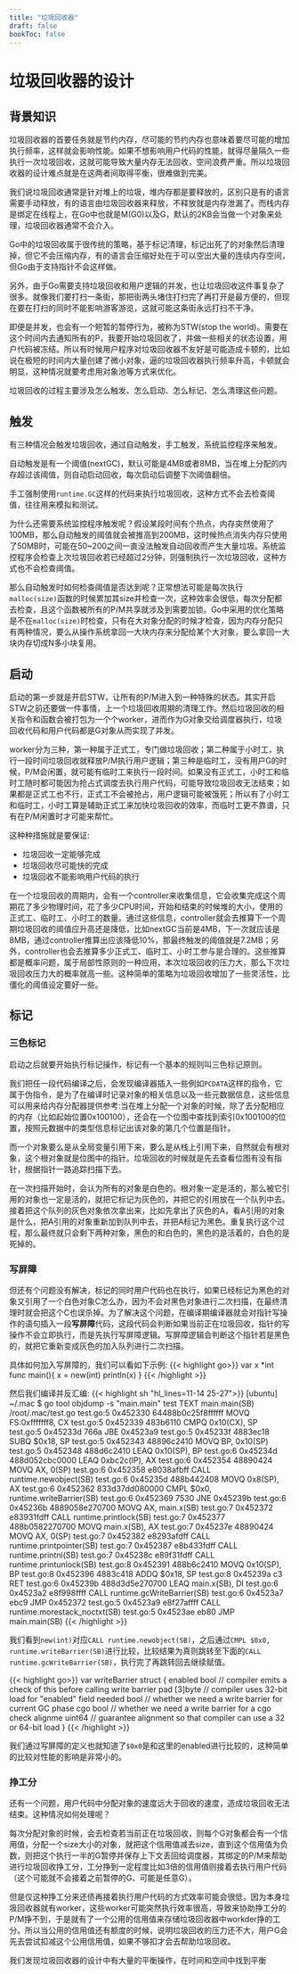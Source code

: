 ```yaml
---
title: "垃圾回收器"
draft: false
bookToc: false
---
```


# 垃圾回收器的设计

背景知识
-------

垃圾回收器的首要任务就是节约内存，尽可能的节约内存也意味着要尽可能的增加执行频率，这样就会影响性能。如果不想影响用户代码的性能，就得尽量隔久一些执行一次垃圾回收，这就可能导致大量内存无法回收，空间浪费严重。所以垃圾回收器的设计难点就是在这两者间取得平衡，很难做到完美。

我们说垃圾回收通常是针对堆上的垃圾，堆内存都是要释放的，区别只是有的语言需要手动释放，有的语言由垃圾回收器来释放，不释放就是内存泄漏了。而栈内存是绑定在线程上，在Go中也就是M(G0)以及G，默认的2KB会当做一个对象来处理，垃圾回收器通常不会介入。

Go中的垃圾回收属于很传统的策略，基于标记清理，标记出死了的对象然后清理掉，但它不会压缩内存，有的语言会压缩好处在于可以空出大量的连续内存空间，但Go由于支持指针不会这样做。

另外，由于Go需要支持垃圾回收和用户逻辑的并发，也让垃圾回收这件事复杂了很多。就像我们要打扫一条街，那把街两头堵住打扫完了再打开是最方便的，但现在要在打扫的同时不能影响游客游览，这就可能这条街永远打扫不干净。

即便是并发，也会有一个短暂的暂停行为，被称为STW(stop the world)。需要在这个时间内去通知所有的P，我要开始垃圾回收了，并做一些相关的状态设置，用户代码被冻结。所以有时候用户程序对垃圾回收器不友好是可能造成卡顿的，比如说在极短的时间内大量创建了微小对象，逼的垃圾回收器执行频率升高，卡顿就会明显，这种情况就要考虑用对象池等方式来优化。

垃圾回收的过程主要涉及怎么触发、怎么启动、怎么标记、怎么清理这些问题。


触发
-------

有三种情况会触发垃圾回收，通过自动触发，手工触发，系统监控程序来触发。

自动触发是有一个阈值(nextGC)，默认可能是4MB或者8MB，当在堆上分配的内存超过该阈值，则自动启动回收，每次启动后调整下次阈值翻倍。

手工强制使用`runtime.GC`这样的代码来执行垃圾回收，这种方式不会去检查阈值，往往用来模拟和测试。

为什么还需要系统监控程序触发呢？假设某段时间有个热点，内存突然使用了100MB，那么自动触发的阈值就会被推高到200MB，这时候热点消失内存只使用了50MB时，可能在50~200之间一直没法触发自动回收而产生大量垃圾。系统监控程序会检查上次垃圾回收若已经超过2分钟，则强制执行一次垃圾回收，这种方式也不会检查阈值。

那么自动触发时如何检查阈值是否达到呢？正常想法可能是每次执行`malloc(size)`函数的时候累加其size并检查一次，这种效率会很低，每次分配都去检查，且这个函数被所有的P/M共享就涉及到需要加锁。Go中采用的优化策略是不在`malloc(size)`时检查，只有在大对象分配的时候才检查，因为内存分配只有两种情况，要么从操作系统拿回一大块内存来分配给某个大对象，要么拿回一大块内存切成N多小块复用。


启动
-------

启动的第一步就是开启STW，让所有的P/M进入到一种特殊的状态。其实开启STW之前还要做一件事情，上一个垃圾回收周期的清理工作。然后垃圾回收的相关指令和函数会被打包为一个个worker，进而作为G对象交给调度器执行，垃圾回收代码和用户代码都是G对象从而实现了并发。

worker分为三种，第一种属于正式工，专门做垃圾回收；第二种属于小时工，执行一段时间垃圾回收就释放P/M执行用户逻辑；第三种是临时工，没有用户G的时候，P/M会闲置，就可能有临时工来执行一段时间。如果没有正式工，小时工和临时工随时都可能因为抢占式调度去执行用户代码，可能导致垃圾回收无法结束；如果都是正式工也不行，正式工不会被抢占，用户逻辑可能被饿死；所以有了小时工和临时工，小时工算是辅助正式工来加快垃圾回收的效率，而临时工更不靠谱，只有在P/M闲置时才可能来帮忙。

这种种措施就是要保证:

* 垃圾回收一定能够完成
* 垃圾回收尽可能快的完成
* 垃圾回收不能影响用户代码的执行

在一个垃圾回收的周期内，会有一个controller来收集信息，它会收集完成这个周期花了多少物理时间，花了多少CPU时间，开始和结束的时候堆的大小，使用的正式工、临时工、小时工的数量。通过这些信息，controller就会去推算下一个周期垃圾回收的阈值应升高还是降低，比如nextGC当前是4MB，下一次就应该是8MB，通过controller推算出应该降低10%，那最终触发的阈值就是7.2MB；另外，controller也会去推算多少正式工、临时工、小时工参与是合理的。这些推算都是概率问题，属于局部性原则的一种应用，本次垃圾回收的压力大，那么下次垃圾回收压力大的概率就高一些。这种简单的策略为垃圾回收增加了一些灵活性，比僵化的阈值设定要好一些。


标记
-------

### 三色标记

启动之后就要开始执行标记操作，标记有一个基本的规则叫三色标记原则。

我们把任一段代码编译之后，会发现编译器插入一些例如`PCDATA`这样的指令，它属于伪指令，是为了在编译时记录对象的相关信息以及一些元数据信息，这些信息可以用来给内存分配器提供参考:当在堆上分配一个对象的时候，除了去分配相应的内存（比如起始位置0x100100），还会在一个位图中查找到索引0x100100的位置，按照元数据中的类型信息标记出该对象的第几个位置是指针。

而一个对象要么是从全局变量引用下来，要么是从栈上引用下来，自然就会有根对象，这个根对象就是位图中的指针。垃圾回收的时候就是先去查看位图有没有指针，根据指针一路追踪扫描下去。

在一次扫描开始时，会认为所有的对象是白色的。根对象一定是活的，那么被它引用的对象也一定是活的，就把它标记为灰色的，并把它的引用放在一个队列中去。接着把这个队列的灰色对象依次拿出来，比如先拿出了灰色的A，看A引用的对象是什么，把A引用的对象重新加到队列中去，并把A标记为黑色。重复执行这个过程，那么最终就只会剩下两种对象，黑色的和白色的，黑色的是活着的，白色的是死掉的。

### 写屏障

但还有个问题没有解决，标记的同时用户代码也在执行，如果已经标记为黑色的对象又引用了一个白色对象C怎么办，因为不会对黑色对象进行二次扫描，在最终清理时就会把这个C也误杀掉。为了解决这个问题，在编译期编译器就会对指针写操作的语句插入一段**写屏障**代码，这段代码会判断如果当前正在垃圾回收，指针的写操作不会立即执行，而是先执行写屏障逻辑。写屏障逻辑会判断这个指针若是黑色的，就把它重新变成灰色的加入队列进行二次扫描。

具体如何加入写屏障的，我们可以看如下示例:
{{< highlight go>}}
var x *int
func main(){
    x = new(int)
    println(x)
}
{{< /highlight >}}

然后我们编译并反汇编:
{{< highlight sh "hl_lines=11-14 25-27">}}
[ubuntu] ~/.mac $ go tool objdump -s "main\.main" test
TEXT main.main(SB) /root/.mac/test.go
  test.go:5		0x452330		64488b0c25f8ffffff	MOVQ FS:0xfffffff8, CX
  test.go:5		0x452339		483b6110		CMPQ 0x10(CX), SP
  test.go:5		0x45233d		766a			JBE 0x4523a9
  test.go:5		0x45233f		4883ec18		SUBQ $0x18, SP
  test.go:5		0x452343		48896c2410		MOVQ BP, 0x10(SP)
  test.go:5		0x452348		488d6c2410		LEAQ 0x10(SP), BP
  test.go:6		0x45234d		488d052cbc0000		LEAQ 0xbc2c(IP), AX
  test.go:6		0x452354		48890424		MOVQ AX, 0(SP)
  test.go:6		0x452358		e8038afbff		CALL runtime.newobject(SB)
  test.go:6		0x45235d		488b442408		MOVQ 0x8(SP), AX
  test.go:6		0x452362		833d37dd080000		CMPL $0x0, runtime.writeBarrier(SB)
  test.go:6		0x452369		7530			JNE 0x45239b
  test.go:6		0x45236b		4889058e270700		MOVQ AX, main.x(SB)
  test.go:7		0x452372		e83931fdff		CALL runtime.printlock(SB)
  test.go:7		0x452377		488b0582270700		MOVQ main.x(SB), AX
  test.go:7		0x45237e		48890424		MOVQ AX, 0(SP)
  test.go:7		0x452382		e8293afdff		CALL runtime.printpointer(SB)
  test.go:7		0x452387		e8b433fdff		CALL runtime.printnl(SB)
  test.go:7		0x45238c		e89f31fdff		CALL runtime.printunlock(SB)
  test.go:8		0x452391		488b6c2410		MOVQ 0x10(SP), BP
  test.go:8		0x452396		4883c418		ADDQ $0x18, SP
  test.go:8		0x45239a		c3			RET
  test.go:6		0x45239b		488d3d5e270700		LEAQ main.x(SB), DI
  test.go:6		0x4523a2		e8f998ffff		CALL runtime.gcWriteBarrier(SB)
  test.go:6		0x4523a7		ebc9			JMP 0x452372
  test.go:5		0x4523a9		e8f27affff		CALL runtime.morestack_noctxt(SB)
  test.go:5		0x4523ae		eb80			JMP main.main(SB)
{{< /highlight >}}

我们看到`new(int)`对应`CALL runtime.newobject(SB)`，之后通过`CMPL $0x0, runtime.writeBarrier(SB)`进行比较，比较结果为真则跳转至下面的`CALL runtime.gcWriteBarrier(SB)`，执行完了再跳转回去继续赋值。

{{< highlight go>}}
var writeBarrier struct {
	enabled bool    // compiler emits a check of this before calling write barrier
	pad     [3]byte // compiler uses 32-bit load for "enabled" field
	needed  bool    // whether we need a write barrier for current GC phase
	cgo     bool    // whether we need a write barrier for a cgo check
	alignme uint64  // guarantee alignment so that compiler can use a 32 or 64-bit load
}
{{< /highlight >}}

我们通过写屏障的定义也就知道了`$0x0`是和这里的enabled进行比较的，这种简单的比较对性能的影响是非常小的。

### 挣工分

还有一个问题，用户代码中分配对象的速度远大于回收的速度，造成垃圾回收无法结束。这种情况如何处理呢？

每次分配对象的时候，会去检查若当前正在垃圾回收，则每个G对象都会有一个信用值，分配一个size大小的对象，就把这个信用值减去size，直到这个信用值为负数，则把这个执行一半的G暂停并保存上下文丢回给调度器，其绑定的P/M来帮助进行垃圾回收挣工分，工分挣到一定程度比如3倍的信用值则接着去执行用户代码（这个可能就不会接着之前暂停的G、可能是任意G）。

但是仅这种挣工分来还债再接着执行用户代码的方式效率可能会很低，因为本身垃圾回收器就有worker，这些worker可能突然执行效率很高，导致来协助挣工分的P/M挣不到，于是就有了一个公用的信用值来存储垃圾回收器中workder挣的工分。所以当公用的信用值还有额度的时候，说明垃圾回收的压力还不大，用户G会先去尝试扣减这个公用信用值，如果不够扣才会去帮助垃圾回收。

我们发现垃圾回收器的设计中有大量的平衡操作，在时间和空间中找到平衡
